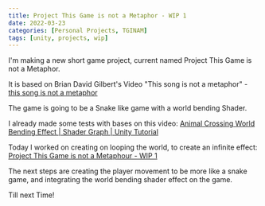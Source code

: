 ```yaml
---
title: Project This Game is not a Metaphor - WIP 1
date: 2022-03-23
categories: [Personal Projects, TGINAM]
tags: [unity, projects, wip]
---
```


I'm making a new short game project, current named Project This Game is not a Metaphor.

It is based on Brian David Gilbert's Video "This song is not a metaphor" - [this song is not a metaphor](https://www.youtube.com/watch?v=Sfw9n2ktX9k)

The game is going to be a Snake like game with a world bending Shader.

I already made some tests with bases on this video: [Animal Crossing World Bending Effect | Shader Graph | Unity Tutorial
](https://www.youtube.com/watch?v=SOK3Ias5Nk0)

Today I worked on creating on looping the world, to create an infinite effect: [Project This Game is not a Metaphour - WIP 1](https://www.youtube.com/watch?v=nBRqYFQqdfU)

The next steps are creating the player movement to be more like a snake game, and integrating the world bending shader effect on the game.

Till next Time!

